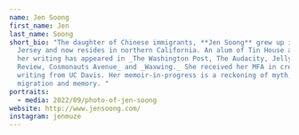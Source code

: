 ```yaml
---
name: Jen Soong
first_name: Jen
last_name: Soong
short_bio: "The daughter of Chinese immigrants, **Jen Soong** grew up in New
  Jersey and now resides in northern California. An alum of Tin House and VONA,
  her writing has appeared in _The Washington Post, The Audacity, Jellyfish
  Review, Cosmonauts Avenue_ and _Waxwing._ She received her MFA in creative
  writing from UC Davis. Her memoir-in-progress is a reckoning of myth,
  migration and memory. "
portraits:
  - media: 2022/09/photo-of-jen-soong
website: http://www.jensoong.com/
instagram: jenmuze
---
```

